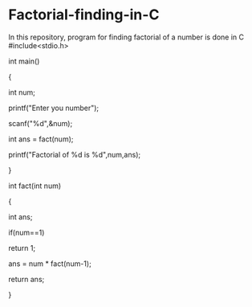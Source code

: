 # Factorial-finding-in-C
In this repository, program for finding factorial of a number is done in 
C
#include<stdio.h> 

int main() 

{ 

int num; 

printf("Enter you number"); 

scanf("%d",&num); 

int ans = fact(num); 

printf("Factorial of %d is %d",num,ans); 

} 

int fact(int num) 

{ 

int ans; 

if(num==1) 

return 1; 

ans = num * fact(num-1); 

return ans; 

}
